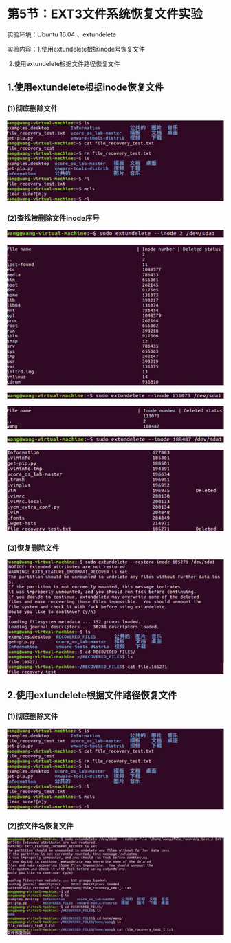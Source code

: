 # 第5节：EXT3文件系统恢复文件实验

实验环境：Ubuntu 16.04 、extundelete

实验内容：1.使用extundelete根据inode号恢复文件

​		   2.使用extundelete根据文件路径恢复文件

## 1.使用extundelete根据inode恢复文件

### (1)彻底删除文件

![3.5.1](..\IMG\3.5.1.png)

### (2)查找被删除文件inode序号

![3.5.2](..\IMG\3.5.2.png)

![3.5.3](..\IMG\3.5.3.png)

![3.5.4](..\IMG\3.5.4.png)

![3.5.5](..\IMG\3.5.5.png)

![3.5.6](..\IMG\3.5.6.png)

![3.5.7](..\IMG\3.5.7.png)

### (3)恢复删除文件

![3.5.8](..\IMG\3.5.8.png)

## 2.使用extundelete根据文件路径恢复文件

### (1)彻底删除文件

![3.5.9](..\IMG\3.5.9.png)

### (2)按文件名恢复文件

![3.5.10](..\IMG\3.5.10.png)
